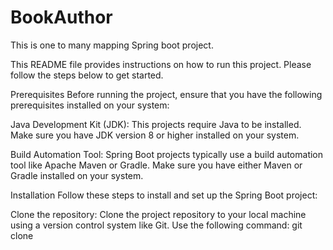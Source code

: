 # BookAuthor
This is one to many mapping Spring boot project.

This README file provides instructions on how to run this project.
Please follow the steps below to get started.

Prerequisites
Before running the project, ensure that you have the following prerequisites installed on your system:

Java Development Kit (JDK):
This projects require Java to be installed. Make sure you have JDK version 8 or higher installed on your system.

Build Automation Tool: 
Spring Boot projects typically use a build automation tool like Apache Maven or Gradle.
Make sure you have either Maven or Gradle installed on your system.

Installation
Follow these steps to install and set up the Spring Boot project:

Clone the repository: 
Clone the project repository to your local machine using a version control system like Git.
Use the following command: git clone 

